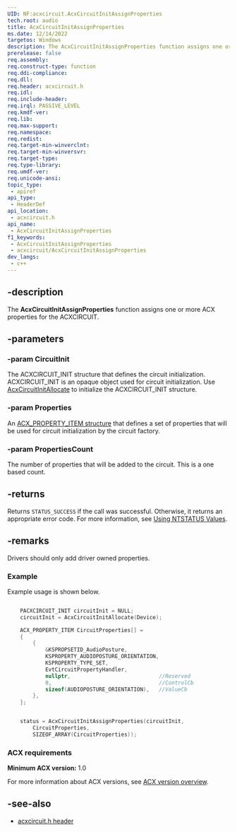 ```yaml
---
UID: NF:acxcircuit.AcxCircuitInitAssignProperties
tech.root: audio
title: AcxCircuitInitAssignProperties
ms.date: 12/14/2022
targetos: Windows
description: The AcxCircuitInitAssignProperties function assigns one or more ACX properties for the ACXCIRCUIT.
prerelease: false
req.assembly: 
req.construct-type: function
req.ddi-compliance: 
req.dll: 
req.header: acxcircuit.h
req.idl: 
req.include-header: 
req.irql: PASSIVE_LEVEL
req.kmdf-ver: 
req.lib: 
req.max-support: 
req.namespace: 
req.redist: 
req.target-min-winverclnt: 
req.target-min-winversvr: 
req.target-type: 
req.type-library: 
req.umdf-ver: 
req.unicode-ansi: 
topic_type:
 - apiref
api_type:
 - HeaderDef
api_location:
 - acxcircuit.h
api_name:
 - AcxCircuitInitAssignProperties
f1_keywords:
 - AcxCircuitInitAssignProperties
 - acxcircuit/AcxCircuitInitAssignProperties
dev_langs:
 - c++
---
```


## -description

The **AcxCircuitInitAssignProperties** function assigns one or more ACX properties for the ACXCIRCUIT.

## -parameters

### -param CircuitInit

The ACXCIRCUIT_INIT structure that defines the circuit initialization. ACXCIRCUIT_INIT is an opaque object used for circuit initialization. Use [AcxCircuitInitAllocate](nf-acxcircuit-acxcircuitinitallocate.md) to initialize the ACXCIRCUIT_INIT structure.

### -param Properties

An [ACX_PROPERTY_ITEM structure](/windows-hardware/drivers/ddi/acxrequest/ns-acxrequest-acx_property_item) that defines a set of properties that will be used for circuit initialization by the circuit factory.

### -param PropertiesCount

The number of properties that will be added to the circuit. This is a one based count.

## -returns

Returns `STATUS_SUCCESS` if the call was successful. Otherwise, it returns an appropriate error code. For more information, see [Using NTSTATUS Values](/windows-hardware/drivers/kernel/using-ntstatus-values).

## -remarks

Drivers should only add driver owned properties.

### Example

Example usage is shown below.

```cpp

    PACXCIRCUIT_INIT circuitInit = NULL;
    circuitInit = AcxCircuitInitAllocate(Device);

    ACX_PROPERTY_ITEM CircuitProperties[] =
    {
        {
            &KSPROPSETID_AudioPosture,
            KSPROPERTY_AUDIOPOSTURE_ORIENTATION,
            KSPROPERTY_TYPE_SET,
            EvtCircuitPropertyHandler,
            nullptr,                            //Reserved
            0,                                  //ControlCb
            sizeof(AUDIOPOSTURE_ORIENTATION),   //ValueCb
        },
    };


    status = AcxCircuitInitAssignProperties(circuitInit,
        CircuitProperties,
        SIZEOF_ARRAY(CircuitProperties));
```

### ACX requirements

**Minimum ACX version:** 1.0

For more information about ACX versions, see [ACX version overview](/windows-hardware/drivers/audio/acx-version-overview).

## -see-also

- [acxcircuit.h header](index.md)
